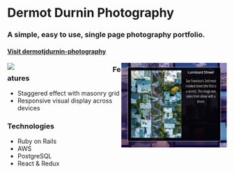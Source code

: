 # Dermot Durnin Photography
### A simple, easy to use, single page photography portfolio.

#### [Visit dermotjdurnin-photography](http://dermotjdurnin-photography.herokuapp.com/#/)


<img src="https://github.com/mmdurnin/DJDPhotography/blob/master/app/assets/images/img_index.png" width="48%" align="left" >
<img src="https://github.com/mmdurnin/DJDPhotography/blob/master/app/assets/images/img_expand.png" width="48%" align="right" >

### Features
* Staggered effect with masonry grid
* Responsive visual display across devices

### Technologies
* Ruby on Rails
* AWS
* PostgreSQL
* React & Redux
